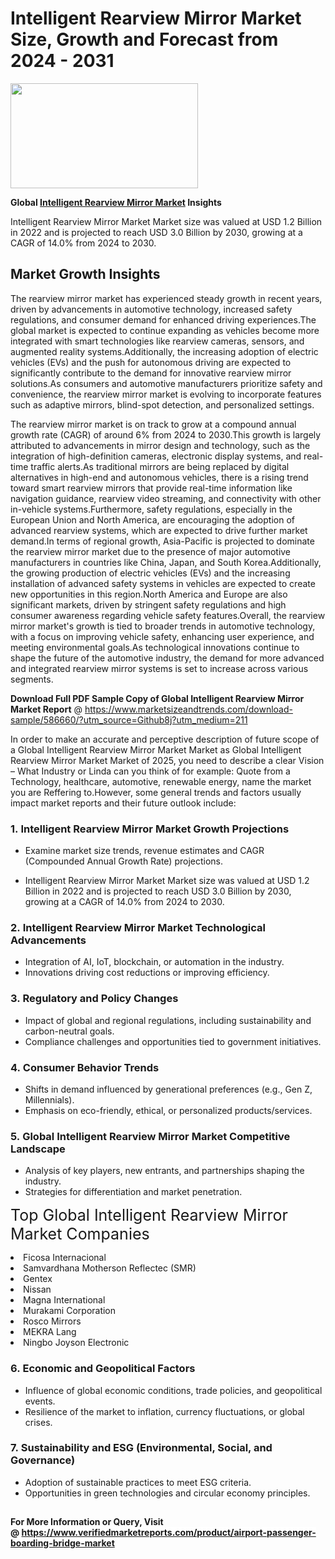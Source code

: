 <H1>Intelligent Rearview Mirror Market Size, Growth and Forecast from 2024 - 2031</H1><img class="aligncenter size-medium wp-image-584254" src="https://thirdeyenews.in/wp-content/uploads/2024/09/Global-Market-Research-300x168.jpeg" alt="" width="300" height="168" /><p><strong>Global&nbsp;<a href="https://www.marketsizeandtrends.com/download-sample/586660/?utm_source=Github8j?utm_medium=211">Intelligent Rearview Mirror Market</a> Insights</strong></p><p>Intelligent Rearview Mirror Market Market size was valued at USD 1.2 Billion in 2022 and is projected to reach USD 3.0 Billion by 2030, growing at a CAGR of 14.0% from 2024 to 2030.</p><p><h2>Market Growth Insights</h2> <p>The rearview mirror market has experienced steady growth in recent years, driven by advancements in automotive technology, increased safety regulations, and consumer demand for enhanced driving experiences.The global market is expected to continue expanding as vehicles become more integrated with smart technologies like rearview cameras, sensors, and augmented reality systems.Additionally, the increasing adoption of electric vehicles (EVs) and the push for autonomous driving are expected to significantly contribute to the demand for innovative rearview mirror solutions.As consumers and automotive manufacturers prioritize safety and convenience, the rearview mirror market is evolving to incorporate features such as adaptive mirrors, blind-spot detection, and personalized settings.</p> <p>The rearview mirror market is on track to grow at a compound annual growth rate (CAGR) of around 6% from 2024 to 2030.This growth is largely attributed to advancements in mirror design and technology, such as the integration of high-definition cameras, electronic display systems, and real-time traffic alerts.As traditional mirrors are being replaced by digital alternatives in high-end and autonomous vehicles, there is a rising trend toward smart rearview mirrors that provide real-time information like navigation guidance, rearview video streaming, and connectivity with other in-vehicle systems.Furthermore, safety regulations, especially in the European Union and North America, are encouraging the adoption of advanced rearview systems, which are expected to drive further market demand.In terms of regional growth, Asia-Pacific is projected to dominate the rearview mirror market due to the presence of major automotive manufacturers in countries like China, Japan, and South Korea.Additionally, the growing production of electric vehicles (EVs) and the increasing installation of advanced safety systems in vehicles are expected to create new opportunities in this region.North America and Europe are also significant markets, driven by stringent safety regulations and high consumer awareness regarding vehicle safety features.Overall, the rearview mirror market's growth is tied to broader trends in automotive technology, with a focus on improving vehicle safety, enhancing user experience, and meeting environmental goals.As technological innovations continue to shape the future of the automotive industry, the demand for more advanced and integrated rearview mirror systems is set to increase across various segments.<p><span class=""><strong>Download Full PDF Sample Copy of Global Intelligent Rearview Mirror Market Report</strong> @ <a href="https://www.marketsizeandtrends.com/download-sample/586660/?utm_source=Github8j?utm_medium=211" target="_blank">https://www.marketsizeandtrends.com/download-sample/586660/?utm_source=Github8j?utm_medium=211</a></span></p><p>In order to make an accurate and perceptive description of future scope of a Global&nbsp;Intelligent Rearview Mirror Market Market as Global&nbsp;Intelligent Rearview Mirror Market Market of 2025, you need to describe a clear Vision &ndash; What Industry or Linda can you think of for example: Quote from a Technology, healthcare, automotive, renewable energy, name the market you are Reffering to.However, some general trends and factors usually impact market reports and their future outlook include:</p><h3>1.&nbsp;<strong>Intelligent Rearview Mirror Market Growth Projections</strong></h3><ul><li>Examine market size trends, revenue estimates and CAGR (Compounded Annual Growth Rate) projections.</li><li><p>Intelligent Rearview Mirror Market Market size was valued at USD 1.2 Billion in 2022 and is projected to reach USD 3.0 Billion by 2030, growing at a CAGR of 14.0% from 2024 to 2030.</p></li></ul><h3>2.&nbsp;<strong>Intelligent Rearview Mirror Market Technological Advancements</strong></h3><ul><li>Integration of AI, IoT, blockchain, or automation in the industry.</li><li>Innovations driving cost reductions or improving efficiency.</li></ul><h3>3.&nbsp;<strong>Regulatory and Policy Changes</strong></h3><ul><li>Impact of global and regional regulations, including sustainability and carbon-neutral goals.</li><li>Compliance challenges and opportunities tied to government initiatives.</li></ul><h3>4.&nbsp;<strong>Consumer Behavior Trends</strong></h3><ul><li>Shifts in demand influenced by generational preferences (e.g., Gen Z, Millennials).</li><li>Emphasis on eco-friendly, ethical, or personalized products/services.</li></ul><h3>5.&nbsp;<strong>Global Intelligent Rearview Mirror Market Competitive Landscape</strong></h3><ul><li>Analysis of key players, new entrants, and partnerships shaping the industry.</li><li>Strategies for differentiation and market penetration.</li></ul><p data-pm-slice="1 1 []"><span style="color: inherit; font-family: inherit; font-size: 25px;">Top Global Intelligent Rearview Mirror Market Companies</span></p><div class="" data-test-id=""><p><li>Ficosa Internacional</li><li> Samvardhana Motherson Reflectec (SMR)</li><li> Gentex</li><li> Nissan</li><li> Magna International</li><li> Murakami Corporation</li><li> Rosco Mirrors</li><li> MEKRA Lang</li><li> Ningbo Joyson Electronic</li></p></div><h3>6.&nbsp;<strong>Economic and Geopolitical Factors</strong></h3><ul><li>Influence of global economic conditions, trade policies, and geopolitical events.</li><li>Resilience of the market to inflation, currency fluctuations, or global crises.</li></ul><h3>7.&nbsp;<strong>Sustainability and ESG (Environmental, Social, and Governance)</strong></h3><ul><li>Adoption of sustainable practices to meet ESG criteria.</li><li>Opportunities in green technologies and circular economy principles.</li></ul><h2><strong style="font-size: 14px;">For More Information or Query, Visit @&nbsp;</strong><a style="background-color: #ffffff; font-size: 14px;" href="https://www.marketsizeandtrends.com/report/intelligent-rearview-mirror-market/" target="_blank">https://www.verifiedmarketreports.com/product/airport-passenger-boarding-bridge-market</a></h2>